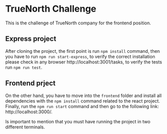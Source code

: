 # TrueNorth Challenge

This is the challenge of TrueNorth company for the frontend position. 

## Express project

After cloning the project, the first point is run `npm install` command, then you have to run `npm run start-express`, to verify the correct installation please check in any browser http://localhost:3001/tasks, to verify the tests run `npm run test`.

## Frontend prject

On the other hand, you have to move into the `frontend` folder and install all dependencies with the `npm install` command related to the react project. Finally, run the `npm run start` command and then go to the following link: http://localhost:3000/.

Is important to mention that you must have running the project in two different terminals.

